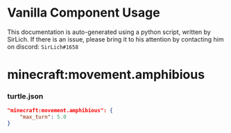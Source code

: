 # Vanilla Component Usage
This documentation is auto-generated using a python script, written by SirLich. If there is an issue, please bring it to his attention by contacting him on discord: `SirLich#1658`

# minecraft:movement.amphibious
### turtle.json
```JSON
"minecraft:movement.amphibious": {
    "max_turn": 5.0
}
```

